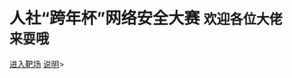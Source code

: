 # 人社“跨年杯”网络安全大赛 <small>欢迎各位大佬来耍哦</small>

<a href="http://120.46.45.74:19999/">进入靶场</a>
<a href="#README">说明</a>>
